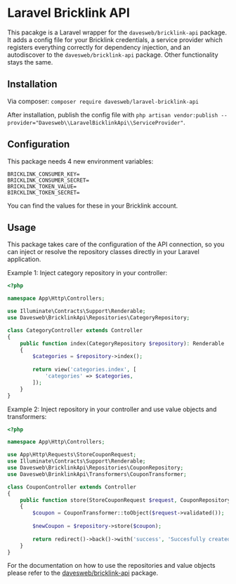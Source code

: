 # Laravel Bricklink API
This pacakge is a Laravel wrapper for the `davesweb/bricklink-api` package. It adds a config file for your Bricklink credentials, a service provider which registers everything correctly for dependency injection, and an autodiscover to the `davesweb/bricklink-api` package. Other functionality stays the same. 

## Installation
Via composer:
`composer require davesweb/laravel-bricklink-api`

After installation, publish the config file with `php artisan vendor:publish --provider="Davesweb\\LaravelBicklinkApi\\ServiceProvider"`.

## Configuration
This package needs 4 new environment variables:

```
BRICKLINK_CONSUMER_KEY=
BRICKLINK_CONSUMER_SECRET=
BRICKLINK_TOKEN_VALUE=
BIRCKLINK_TOKEN_SECRET=
```

You can find the values for these in your Bricklink account.

## Usage
This package takes care of the configuration of the API connection, so you can inject or resolve the repository classes directly in your Laravel application.

Example 1: Inject category repository in your controller:
```php
<?php

namespace App\Http\Controllers;

use Illuminate\Contracts\Support\Renderable;
use Davesweb\BricklinkApi\Repositories\CategoryRepository;

class CategoryController extends Controller
{
    public function index(CategoryRepository $repository): Renderable
    {
        $categories = $repository->index();
        
        return view('categories.index', [
            'categories' => $categories,
        ]);
    }
}
```

Example 2: Inject repository in your controller and use value objects and transformers:
```php
<?php

namespace App\Http\Controllers;

use App\Http\Requests\StoreCouponRequest;
use Illuminate\Contracts\Support\Renderable;
use Davesweb\BricklinkApi\Repositories\CouponRepository;
use Davesweb\BrinklinkApi\Transformers\CouponTransformer;

class CouponController extends Controller
{
    public function store(StoreCouponRequest $request, CouponRepository $repository): Renderable
    {
        $coupon = CouponTransformer::toObject($request->validated());
        
        $newCoupon = $repository->store($coupon);
        
        return redirect()->back()->with('success', 'Succesfully created the new coupon.');
    }
}
```

For the documentation on how to use the repositories and value objects please refer to the [davesweb/bricklink-api](https://github.com/davesweb/bricklink-api) package.

